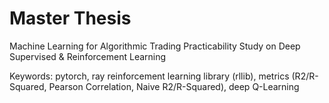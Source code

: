 # Master Thesis

Machine Learning for Algorithmic Trading
Practicability Study on Deep Supervised & Reinforcement Learning

Keywords: pytorch, ray reinforcement learning library (rllib), metrics (R2/R-Squared, Pearson Correlation, Naive R2/R-Squared), deep Q-Learning
